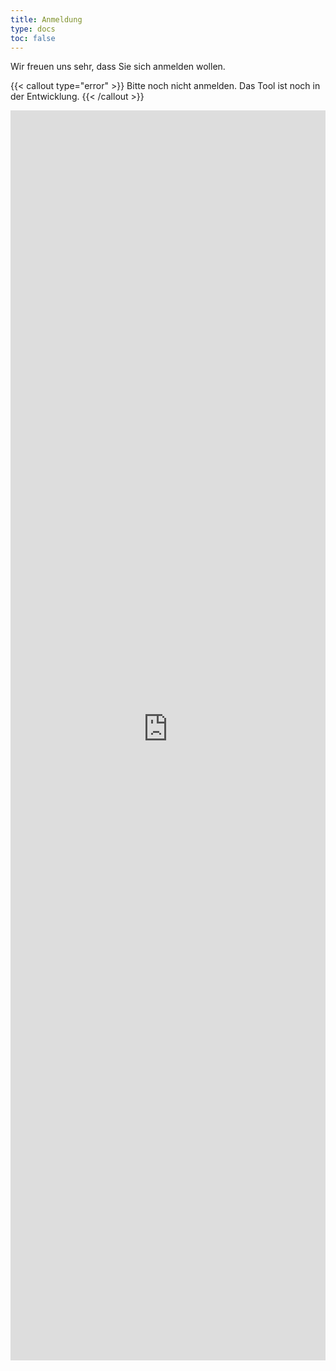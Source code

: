 ```yaml
---
title: Anmeldung
type: docs
toc: false
---
```


Wir freuen uns sehr, dass Sie sich anmelden wollen.


{{< callout type="error" >}}
Bitte noch nicht anmelden. Das Tool ist noch in der Entwicklung.
{{< /callout >}}


<iframe src="https://isst25.ilmenauer-schachverein.de/register/index.html" width="100%" height="2000px" style="border:0;" allowfullscreen="" loading="lazy" referrerpolicy="no-referrer-when-downgrade" scrolling="no"></iframe>